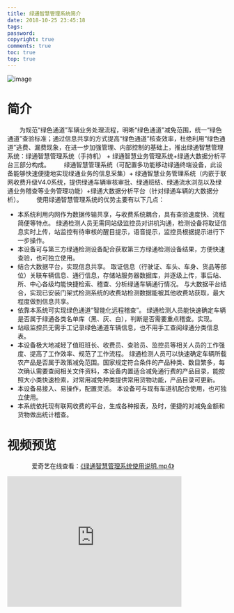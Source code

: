 ```yaml
---
title: 绿通智慧管理系统简介
date: 2018-10-25 23:45:18
tags:
password:
copyright: true
comments: true
toc: true
top: true
---
```


![image](https://ltbsys.github.io/pub-images/ltb_intro.jpg)
# 简介
&emsp;&emsp;为规范“绿色通道”车辆业务处理流程，明晰“绿色通道”减免范围，统一“绿色通道”查验标准；通过信息共享的方式提高“绿色通道”核查效率，杜绝利用“绿色通道”逃费、漏费现象，在进一步加强管理、内部控制的基础上，推出绿通智慧管理系统：绿通智慧管理系统（手持机） + 绿通智慧业务管理系统+绿通大数据分析平台三部分构成。
&emsp;&emsp;绿通智慧管理系统（可配置多功能移动绿通终端设备，此设备能够快速便捷地实现绿通业务的信息采集）+ 绿通智慧业务管理系统（内嵌于联网收费升级V4.0系统，提供绿通车辆审核审批、绿通班结、绿通流水浏览以及绿通业务稽查等业务管理功能）+绿通大数据分析平台（针对绿通车辆的大数据分析）。
&emsp;&emsp;使用绿通智慧管理系统的优势主要有以下几点：
* 本系统利用内网作为数据传输共享，与收费系统耦合，具有查验速度快、流程简便等特点。
绿通检测人员无需同站级监控员对讲机沟通，检测设备将取证信息实时上传，站监控有待审核的醒目提示，语音提示，监控员根据提示进行下一步操作。
* 本设备可与第三方绿通检测设备配合获取第三方绿通检测设备结果，方便快速查验，也可独立使用。
* 结合大数据平台，实现信息共享。
取证信息（行驶证、车头、车身、货品等部位）关联车辆信息、通行信息，存储站服务器数据库，并逐级上传，事后站、所、中心各级均能快捷检索、稽查、分析绿通车辆通行情况。
与大数据平台结合，实现已安装门架式检测系统的收费站检测数据能被其他收费站获取，最大程度做到信息共享。
* 依靠本系统可实现绿色通道“智能化远程稽查”。
绿通检测人员能快速确定车辆是否属于绿通各类名单库（黑、灰、白），判断是否需要重点稽查。实现。
* 站级监控员无需手工记录绿色通道车辆信息，也不用手工查阅绿通分类信息表。
* 本设备极大地减轻了值班班长、收费员、查验员、监控员等相关人员的工作强度、提高了工作效率、规范了工作流程。
绿通检测人员可以快速确定车辆所载农产品是否属于政策减免范围。国家规定符合条件的产品种类、数目繁多，每次确认需要查阅相关文件资料，本设备内置适合减免通行费的产品目录，能按照大小类快速检索，对常用减免种类提供常用货物功能，产品目录可更新。
* 本设备易接入、易操作，配置灵活。
本设备可与现有车道机配合使用，也可独立使用。
* 本系统依托现有联网收费的平台，生成各种报表，及时，便捷的对减免金额和货物做出统计稽查。

# 视频预览
&emsp;&emsp;&emsp;&emsp;爱奇艺在线查看：<a href="http://www.iqiyi.com/w_19rzehixtp.html" target="_blank">《绿通智慧管理系统使用说明.mp4》</a>
<iframe align="center" src="http://open.iqiyi.com/developer/player_js/coopPlayerIndex.html?vid=27c20c448708e2a51407c5e767934a97&tvId=17184224209&accessToken=2.f22860a2479ad60d8da7697274de9346&appKey=3955c3425820435e86d0f4cdfe56f5e7&appId=1368&height=100%&width=100%" frameborder="0" width="400" height="300" allowfullscreen="true"></iframe> 